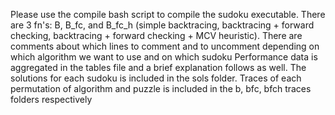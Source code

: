 Please use the compile bash script to compile the sudoku executable.
There are 3 fn's: B, B_fc, and B_fc_h (simple backtracing, backtracing + forward checking, backtracing + forward checking + MCV heuristic).
There are comments about which lines to comment and to uncomment depending on which 
algorithm we want to use and on which sudoku
Performance data is aggregated in the tables file and a brief explanation follows as well.
The solutions for each sudoku is included in the sols folder.
Traces of each permutation of algorithm and puzzle is included in the b, bfc, bfch traces folders respectively
